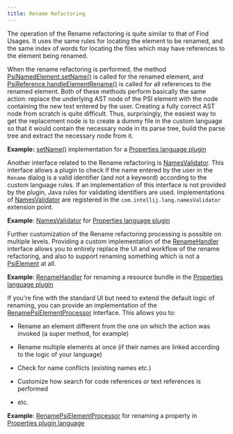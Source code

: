 ```yaml
---
title: Rename Refactoring
---
```



The operation of the Rename refactoring is quite similar to that of Find Usages.
It uses the same rules for locating the element to be renamed, and the same index of words for locating the files which may have references to the element being renamed.

When the rename refactoring is performed, the method
[PsiNamedElement.setName()](upsource:///platform/core-api/src/com/intellij/psi/PsiNamedElement.java)
is called for the renamed element, and
[PsiReference.handleElementRename()](upsource:///platform/core-api/src/com/intellij/psi/PsiReference.java)
is called for all references to the renamed element.
Both of these methods perform basically the same action: replace the underlying AST node of the PSI element with the node containing the new text entered by the user.
Creating a fully correct AST node from scratch is quite difficult.
Thus, surprisingly, the easiest way to get the replacement node is to create a dummy file in the custom language so that it would contain the necessary node in its parse tree, build the parse tree and extract the necessary node from it.

**Example:**
[setName()](upsource:///plugins/properties/properties-psi-impl/src/com/intellij/lang/properties/psi/impl/PropertyImpl.java)<!--#L58-->
implementation for a
[Properties language plugin](https://github.com/JetBrains/intellij-community/tree/master/plugins/properties)


Another interface related to the Rename refactoring is
[NamesValidator](upsource:///platform/lang-api/src/com/intellij/lang/refactoring/NamesValidator.java).
This interface allows a plugin to check if the name entered by the user in the `Rename` dialog is a valid identifier (and not a keyword) according to the custom language rules.
If an implementation of this interface is not provided by the plugin, Java rules for validating identifiers are used.
Implementations of
[NamesValidator](upsource:///platform/lang-api/src/com/intellij/lang/refactoring/NamesValidator.java)
are registered in the `com.intellij.lang.namesValidator` extension point.

**Example**:
[NamesValidator](upsource:///plugins/properties/src/com/intellij/lang/properties/PropertiesNamesValidator.java)
for
[Properties language plugin](https://github.com/JetBrains/intellij-community/tree/master/plugins/properties)


Further customization of the Rename refactoring processing is possible on multiple levels.
Providing a custom implementation of the
[RenameHandler](upsource:///platform/lang-api/src/com/intellij/refactoring/rename/RenameHandler.java)
interface allows you to entirely replace the UI and workflow of the rename refactoring, and also to support renaming something which is not a
[PsiElement](upsource:///platform/core-api/src/com/intellij/psi/PsiElement.java)
at all.

**Example**:
[RenameHandler](upsource:///plugins/properties/src/com/intellij/lang/properties/refactoring/rename/ResourceBundleFromEditorRenameHandler.java)
for renaming a resource bundle in the
[Properties language plugin](https://github.com/JetBrains/intellij-community/tree/master/plugins/properties)


If you're fine with the standard UI but need to extend the default logic of renaming, you can provide an implementation of the
[RenamePsiElementProcessor](upsource:///platform/lang-impl/src/com/intellij/refactoring/rename/RenamePsiElementProcessor.java)
interface.
This allows you to:

*  Rename an element different from the one on which the action was invoked (a super method, for example)

*  Rename multiple elements at once (if their names are linked according to the logic of your language)

*  Check for name conflicts (existing names etc.)

*  Customize how search for code references or text references is performed

*  etc.

**Example**:
[RenamePsiElementProcessor](upsource:///plugins/properties/src/com/intellij/lang/properties/refactoring/rename/RenamePropertyProcessor.java)
for renaming a property in
[Properties plugin language](https://github.com/JetBrains/intellij-community/tree/master/plugins/properties)
